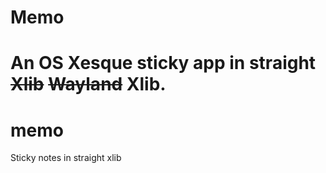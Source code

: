 # Memo

An OS Xesque sticky app in straight ~~Xlib~~ ~~Wayland~~ Xlib.
=======
# memo
Sticky notes in straight xlib

